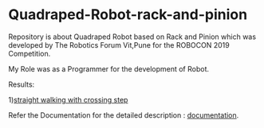 # Quadraped-Robot-rack-and-pinion
Repository is about Quadraped Robot based on Rack and Pinion which was developed by The Robotics Forum Vit,Pune for the ROBOCON 2019 Competition.

My Role was as a Programmer for the development of Robot.

Results:

1)[straight walking with crossing step](results/VID-20190606-WA0000)

Refer the Documentation for the detailed description : [documentation](Rnp_documentation_elex.pdf).
